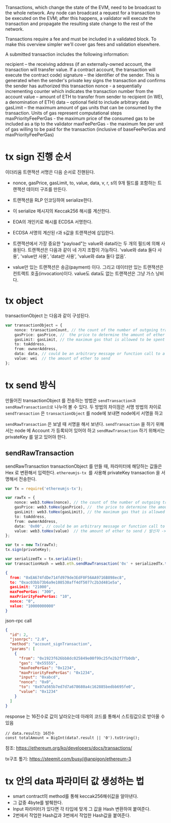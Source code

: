 Transactions, which change the state of the EVM, need to be broadcast to the whole network. Any node can broadcast a request for a transaction to be executed on the EVM; after this happens, a validator will execute the transaction and propagate the resulting state change to the rest of the network.

Transactions require a fee and must be included in a validated block. To make this overview simpler we'll cover gas fees and validation elsewhere.

A submitted transaction includes the following information:

recipient – the receiving address (if an externally-owned account, the transaction will transfer value. If a contract account, the transaction will execute the contract code)
signature – the identifier of the sender. This is generated when the sender's private key signs the transaction and confirms the sender has authorized this transaction
nonce - a sequentially incrementing counter which indicates the transaction number from the account
value – amount of ETH to transfer from sender to recipient (in WEI, a denomination of ETH)
data – optional field to include arbitrary data
gasLimit – the maximum amount of gas units that can be consumed by the transaction. Units of gas represent computational steps
maxPriorityFeePerGas - the maximum price of the consumed gas to be included as a tip to the validator
maxFeePerGas - the maximum fee per unit of gas willing to be paid for the transaction (inclusive of baseFeePerGas and maxPriorityFeePerGas)

# tx sign 진행 순서
이더리움 트랜잭션 서명은 다음 순서로 진핸된다.

- nonce, gasPrice, gasLimit, to, value, data, v, r, s의 9개 필드를 포함하는 트랜잭션 데이터 구조를 만든다.
- 트랜잭션을 RLP 인코딩하여 serialize한다.
- 이 serialize 메시지의 Keccak256 해시를 계산한다.
- EOA의 개인키로 해시를 ECDSA 서명한다.
- ECDSA 서명의 계산된 r과 s값을 트랜잭션에 삽입한다.

- 트랜잭션에서 가장 중요한 "payload"는 value와 data라는 두 개의 필드에 의해 사용된다. 트랜잭션은 다음과 같이 네 가지 조합이 가능하다. 'value와 data 둘다 사용', 'value만 사용', 'data만 사용', 'value와 data 둘다 없음'.

- value만 있는 트랜잭션은 송금(payment) 이다. 그리고 데이터만 있는 트랜잭션은 컨트랙트 호출(invocation)이다. value도 data도 없는 트랜잭션은 그냥 가스 낭비다.

# tx object
transactionObject 는 다음과 같이 구성된다.
```ts
var transactionObject = {
    nonce: transactionCount, // the count of the number of outgoing transactions, starting with 0
    gasPrice: gasPrice, //  the price to determine the amount of ether the transaction will cost
    gasLimit: gasLimit, // the maximum gas that is allowed to be spent to process the transaction
    to: toAddress,
    from: ownerAddress,
    data: data, // could be an arbitrary message or function call to a contract or code to create a contract
    value: wei  // the amount of ether to send
};
```
# tx send 방식

만들어진 transactionObject 를 전송하는 방법은 `sendTransaction과` `sendRawTransaction으로` 나누어 볼 수 있다. 
두 방법의 차이점은 서명 방법의 차이로 `sendTransaction` 은 `transactionObject` 를 node에 보내면 node에서 서명을 하고 

`sendRawTransaction` 은 보낼 때 서명을 해서 보낸다. `sendTransaction` 을 하기 위해서는 node 에 Account 가 등록되어 
있어야 하고 `sendRawTransaction` 하기 위해서는 privateKey 를 알고 있어야 한다.

## sendRawTransaction

sendRawTransaction
transactionObject 를 만들 때, 파라미터에 해당하는 값들은 Hex 로 변환해서 입력한다. 
`ethereumjs-tx `를 사용해 privateKey transaction 을 서명해서 전송한다.

```ts
var Tx = require('ethereumjs-tx');

var rawTx = {
    nonce: web3.toHex(nonce), // the count of the number of outgoing transactions, starting with 0/ 송신자에 의해 보내진 트랜잭션의 갯수
    gasPrice: web3.toHex(gasPrice), //  the price to determine the amount of ether the transaction will cost / 트랜잭션이 실행될 때 발신자가 지불할 의향이 있는 가스의 가격을 wei로 표현한 값
    gasLimit: web3.toHex(gasLimit), // the maximum gas that is allowed to be spent to process the transaction / 트랜잭션 발신자가 트랜잭션이 실행될 때 트랜잭션의 가스 소모량의 최대값
    to: toAddress,
    from: ownerAddress,
    data: '0x00', // could be an arbitrary message or function call to a contract or code to create a contract / 메시지 콜에서만 존재 , 메시지 콜의 입력 데이터(아규먼트)
    value: web3.toHex(value)  // the amount of ether to send / 발신자 -> 수신자로 전달되는 wei의 양
};

var tx = new Tx(rawTx);
tx.sign(privateKey);

var serializedTx = tx.serialize();
var transactionHash = web3.eth.sendRawTransaction('0x' + serializedTx.toString('hex'));
```
```json
{
  from: "0xEA674fdDe714fd979de3EdF0F56AA9716B898ec8",
  to: "0xac03bb73b6a9e108530aff4df5077c2b3d481e5a",
  gasLimit: "21000",
  maxFeePerGas: "300",
  maxPriorityFeePerGas: "10",
  nonce: "0",
  value: "10000000000"
}
```

json-rpc call
```json
{
  "id": 2,
  "jsonrpc": "2.0",
  "method": "account_signTransaction",
  "params": [
    {
      "from": "0x1923f626bb8dc025849e00f99c25fe2b2f7fb0db",
      "gas": "0x55555",
      "maxFeePerGas": "0x1234",
      "maxPriorityFeePerGas": "0x1234",
      "input": "0xabcd",
      "nonce": "0x0",
      "to": "0x07a565b7ed7d7a678680a4c162885bedbb695fe0",
      "value": "0x1234"
    }
  ]
}
```
response 는 16진수로 값이 날라오는데 아래의 코드를 통해서 스트링값으로 받아올 수  있음
  ```tsx 
  // data.result는 16진수
  const totalAmount = BigInt(data?.result || '0').toString();
  ```

참조: https://ethereum.org/ko/developers/docs/transactions/

tx구조 톺기: https://steemit.com/busy/@anpigon/ethereum-3


# tx 안의 data 파라미터 값 생성하는 법

- smart contract의 method를 통해 keccak256해쉬값을 알아낸다.
- 그 값중 4byte를 발췌한다.
- Input 파라미터가 있다면 각 타입에 맞게 그 값을 Hash 변환하여 붙여준다.
- 2번에서 작업한 Hash값과 3번에서 작업한 Hash값을 붙여준다.
